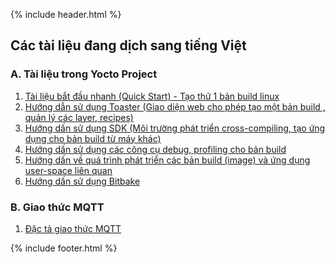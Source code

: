 {% include header.html %}

## Các tài liệu đang dịch sang tiếng Việt

### A. Tài liệu trong Yocto Project
1. [Tài liệu bắt đầu nhanh (Quick Start) - Tạo thử 1 bản build linux](./yocto_doc/yocto-project-qs)
2. [Hướng dẫn sử dụng Toaster (Giao diện web cho phép tạo một bản build , quản lý các layer, recipes)](./yocto_doc/toaster-manual)
3. [Hướng dấn sử dụng SDK (Môi trường phát triển cross-compiling, tạo ứng dụng cho bản build từ máy khác)](./yocto_doc/sdk-manual)
4. [Hướng dấn sử dụng các công cụ debug, profiling cho bản build](./yocto_doc/profile-manual)
5. [Hướng dấn về quá trình phát triển các bản build (image) và ứng dụng user-space liên quan](./yocto_doc/dev-manual)
6. [Hướng dấn sử dụng Bitbake](./yocto_doc/bitbake-user-manual)

### B. Giao thức MQTT
1. [Đặc tả giao thức MQTT](./MQTT_V3r1_Protocol_Specification_vi.htm)

{% include footer.html %}
